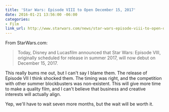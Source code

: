 ```yaml
---
title: 'Star Wars: Episode VIII to Open December 15, 2017'
date: 2016-01-21 13:56:00 -06:00
categories:
- Film
link_url: http://www.starwars.com/news/star-wars-episode-viii-to-open-december-15-2017
---
```


From StarWars.com:

> Today, Disney and Lucasfilm announced that Star Wars: Episode VIII, originally scheduled for release in summer 2017, will now debut on December 15, 2017. 

This really bums me out, but I can't say I blame them. The release of Episode VII I think shocked them. The timing was right, and the competition with other summer blockbusters was non-existent. This will give more time to make a quality film, and I can't believe that business and creative interests will actually align.

Yep, we'll have to wait seven more months, but the wait will be worth it.
